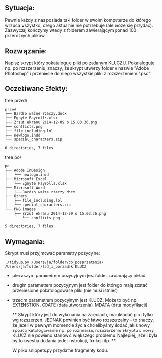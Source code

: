 ## Sytuacja:
Pewnie każdy z nas posiada taki folder w swoim komputerze do którego wrzuca wszystko, czego aktualnie nie potrzebuje (ale może się przydać). Zazwyczaj kończymy wtedy z folderem zawierającym ponad 100 przeróżnych plików.

## Rozwiązanie:
Napisz skrypt który pokataloguje pliki po zadanym KLUCZU. Pokataloguje np. po rozszerzeniu, znaczy, że skrypt utworzy folder o nazwie "Adobe Photoshop" i przeniesie do niego wszystkie pliki z rozszerzeniem ".psd".

## Oczekiwane Efekty:
tree przed/
```
przed
├── Bardzo ważne rzeczy.docx
├── Egnyte Payrolls.xlsx
├── Zrzut ekranu 2014-12-09 o 15.03.36.png
├── conflicts.png
├── file_including.lol
├── newlogo.indd
└── special_characters.zip

0 directories, 7 files
```
tree po/
```
po
├── Adobe InDesign
│   └── newlogo.indd
├── Microsoft Excel
│   └── Egnyte Payrolls.xlsx
├── Microsoft Word
│   └── Bardzo ważne rzeczy.docx
├── Others
│   ├── file_including.lol
│   └── special_characters.zip
└── PNG images
    ├── Zrzut ekranu 2014-12-09 o 15.03.36.png
        └── conflicts.png

5 directories, 7 files
```
## Wymagania:
Skrypt musi przyjmować parametry pozycyjne: 
```
./tidyup.py /Users/ja/folder/do_posprzatania/ /Users/ja/folder/lad_i_porzadek KLUCZ
```
* pierwszym parametrem pozycyjnym jest folder zawiarający nieład
* drugim parametrem pozycyjnym jest folder do którego mają zostać przeniesione pokatologowane pliki (nie musi istnieć)
* trzecim parametrem pozycyjnym jest KLUCZ. Może to być np. EXTENSTION, CDATE (data utworzenia), MDATA (data
  modyfikacji)

  ** Skrypt który jest do wykonania na zajęciach, ma układać pliki tylko wg rozszerzeń. JEDNAK powinien być łatwo
  rozszerzalny - to znaczy, że jeżeli w pewnym momencie życia chcielibyśmy dodać jakiś nowy sposób katologowania np. po
  rozmiarze, rozszerzenie skryptu o nowy KLUCZ nie powinno stanowić większego problemu. Najlepiej, jeżeli była by to
  kwestia dodania jedej instrukcji, funkcji itp. **

  W pliku snippets.py przydatne fragmenty kodu.
